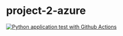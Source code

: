 # project-2-azure
[![Python application test with Github Actions](https://github.com/irisstream-udacity-azure/project-2-azure/actions/workflows/main.yml/badge.svg)](https://github.com/irisstream-udacity-azure/project-2-azure/actions/workflows/main.yml)